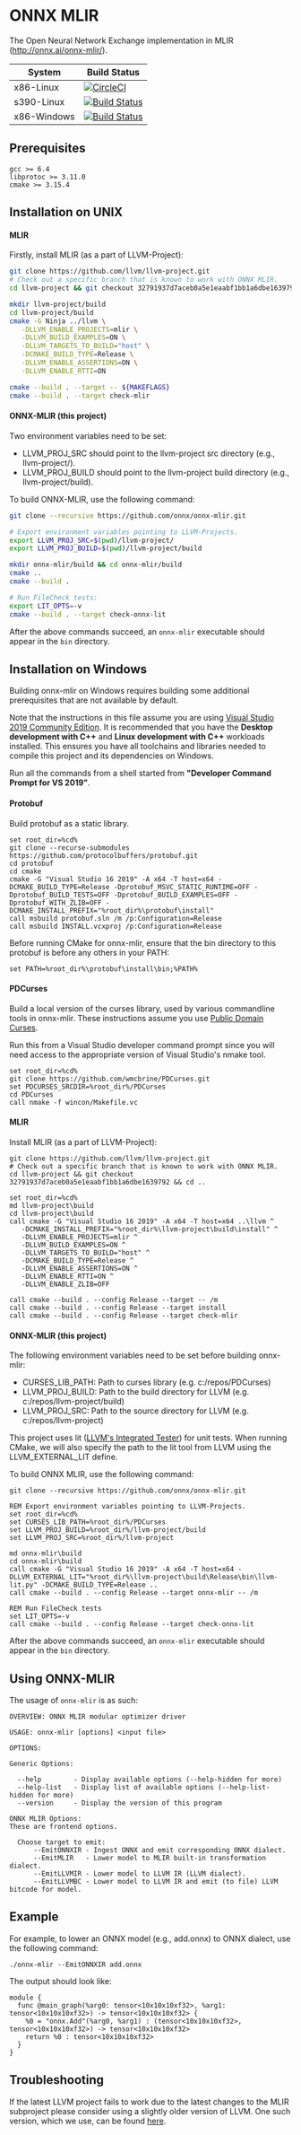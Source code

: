 # ONNX MLIR
The Open Neural Network Exchange implementation in MLIR (http://onnx.ai/onnx-mlir/).

| System      | Build Status |
|-------------|--------------|
| x86-Linux   | [![CircleCI](https://circleci.com/gh/onnx/onnx-mlir/tree/master.svg?style=svg)](https://circleci.com/gh/onnx/onnx-mlir/tree/master)             |
| s390-Linux  | [![Build Status](https://yktpandb.watson.ibm.com/jenkins/buildStatus/icon?job=ONNX-MLIR-Linux-s390x-Build)](https://yktpandb.watson.ibm.com/jenkins/job/ONNX-MLIR-Linux-s390x-Build/)             |
| x86-Windows | [![Build Status](https://dev.azure.com/onnx-pipelines/onnx/_apis/build/status/MLIR-Windows-CI?branchName=master)](https://dev.azure.com/onnx-pipelines/onnx/_build/latest?definitionId=9&branchName=master)             |

## Prerequisites

```
gcc >= 6.4
libprotoc >= 3.11.0
cmake >= 3.15.4
```

## Installation on UNIX

#### MLIR
Firstly, install MLIR (as a part of LLVM-Project):

[same-as-file]: <> (utils/clone-mlir.sh)
``` bash
git clone https://github.com/llvm/llvm-project.git
# Check out a specific branch that is known to work with ONNX MLIR.
cd llvm-project && git checkout 32791937d7aceb0a5e1eaabf1bb1a6dbe1639792 && cd ..
```

[same-as-file]: <> (utils/build-mlir.sh)
``` bash
mkdir llvm-project/build
cd llvm-project/build
cmake -G Ninja ../llvm \
   -DLLVM_ENABLE_PROJECTS=mlir \
   -DLLVM_BUILD_EXAMPLES=ON \
   -DLLVM_TARGETS_TO_BUILD="host" \
   -DCMAKE_BUILD_TYPE=Release \
   -DLLVM_ENABLE_ASSERTIONS=ON \
   -DLLVM_ENABLE_RTTI=ON

cmake --build . --target -- ${MAKEFLAGS}
cmake --build . --target check-mlir
```

#### ONNX-MLIR (this project)
Two environment variables need to be set:
- LLVM_PROJ_SRC should point to the llvm-project src directory (e.g., llvm-project/).
- LLVM_PROJ_BUILD should point to the llvm-project build directory (e.g., llvm-project/build).

To build ONNX-MLIR, use the following command:

[same-as-file]: <> ({"ref": "utils/install-onnx-mlir.sh", "skip-doc": 2})
```bash
git clone --recursive https://github.com/onnx/onnx-mlir.git

# Export environment variables pointing to LLVM-Projects.
export LLVM_PROJ_SRC=$(pwd)/llvm-project/
export LLVM_PROJ_BUILD=$(pwd)/llvm-project/build

mkdir onnx-mlir/build && cd onnx-mlir/build
cmake ..
cmake --build .

# Run FileCheck tests:
export LIT_OPTS=-v
cmake --build . --target check-onnx-lit
```

After the above commands succeed, an `onnx-mlir` executable should appear in the `bin` directory. 

## Installation on Windows
Building onnx-mlir on Windows requires building some additional prerequisites that are not available by default.

Note that the instructions in this file assume you are using [Visual Studio  2019 Community Edition](https://visualstudio.microsoft.com/downloads/). It is recommended that you have the **Desktop development with C++** and **Linux development with C++** workloads installed. This ensures you have all toolchains and libraries needed to compile this project and its dependencies on Windows.

Run all the commands from a shell started from **"Developer Command Prompt for VS 2019"**.

#### Protobuf
Build protobuf as a static library.

```shell
set root_dir=%cd%
git clone --recurse-submodules https://github.com/protocolbuffers/protobuf.git
cd protobuf
cd cmake
cmake -G "Visual Studio 16 2019" -A x64 -T host=x64 -DCMAKE_BUILD_TYPE=Release -Dprotobuf_MSVC_STATIC_RUNTIME=OFF -Dprotobuf_BUILD_TESTS=OFF -Dprotobuf_BUILD_EXAMPLES=OFF -Dprotobuf_WITH_ZLIB=OFF -DCMAKE_INSTALL_PREFIX="%root_dir%\protobuf\install"
call msbuild protobuf.sln /m /p:Configuration=Release
call msbuild INSTALL.vcxproj /p:Configuration=Release
```

Before running CMake for onnx-mlir, ensure that the bin directory to this protobuf is before any others in your PATH:
```shell
set PATH=%root_dir%\protobuf\install\bin;%PATH%
```

#### PDCurses
Build a local version of the curses library, used by various commandline tools in onnx-mlir. These instructions assume you use [Public Domain Curses](https://pdcurses.org/).

Run this from a Visual Studio developer command prompt since you will need access to the appropriate version of Visual Studio's nmake tool.

```shell
set root_dir=%cd%
git clone https://github.com/wmcbrine/PDCurses.git
set PDCURSES_SRCDIR=%root_dir%/PDCurses
cd PDCurses
call nmake -f wincon/Makefile.vc
```

#### MLIR
Install MLIR (as a part of LLVM-Project):

[same-as-file]: <> (utils/clone-mlir.sh)
```shell
git clone https://github.com/llvm/llvm-project.git
# Check out a specific branch that is known to work with ONNX MLIR.
cd llvm-project && git checkout 32791937d7aceb0a5e1eaabf1bb1a6dbe1639792 && cd ..
```

[same-as-file]: <> (utils/build-mlir.cmd)
```shell
set root_dir=%cd%
md llvm-project\build
cd llvm-project\build
call cmake -G "Visual Studio 16 2019" -A x64 -T host=x64 ..\llvm ^
   -DCMAKE_INSTALL_PREFIX="%root_dir%\llvm-project\build\install" ^
   -DLLVM_ENABLE_PROJECTS=mlir ^
   -DLLVM_BUILD_EXAMPLES=ON ^
   -DLLVM_TARGETS_TO_BUILD="host" ^
   -DCMAKE_BUILD_TYPE=Release ^
   -DLLVM_ENABLE_ASSERTIONS=ON ^
   -DLLVM_ENABLE_RTTI=ON ^
   -DLLVM_ENABLE_ZLIB=OFF

call cmake --build . --config Release --target -- /m
call cmake --build . --config Release --target install
call cmake --build . --config Release --target check-mlir
```

#### ONNX-MLIR (this project)
The following environment variables need to be set before building onnx-mlir:
- CURSES_LIB_PATH: Path to curses library (e.g. c:/repos/PDCurses)
- LLVM_PROJ_BUILD: Path to the build directory for LLVM (e.g. c:/repos/llvm-project/build)
- LLVM_PROJ_SRC: Path to the source directory for LLVM (e.g. c:/repos/llvm-project)

This project uses lit ([LLVM's Integrated Tester](http://llvm.org/docs/CommandGuide/lit.html)) for unit tests. When running CMake, we will also specify the path to the lit tool from LLVM using the LLVM_EXTERNAL_LIT define.

To build ONNX MLIR, use the following command:

[same-as-file]: <> ({"ref": "utils/install-onnx-mlir.cmd", "skip-doc": 2})
```shell
git clone --recursive https://github.com/onnx/onnx-mlir.git

REM Export environment variables pointing to LLVM-Projects.
set root_dir=%cd%
set CURSES_LIB_PATH=%root_dir%/PDCurses
set LLVM_PROJ_BUILD=%root_dir%/llvm-project/build
set LLVM_PROJ_SRC=%root_dir%/llvm-project

md onnx-mlir\build
cd onnx-mlir\build
call cmake -G "Visual Studio 16 2019" -A x64 -T host=x64 -DLLVM_EXTERNAL_LIT="%root_dir%\llvm-project\build\Release\bin\llvm-lit.py" -DCMAKE_BUILD_TYPE=Release ..
call cmake --build . --config Release --target onnx-mlir -- /m

REM Run FileCheck tests
set LIT_OPTS=-v
call cmake --build . --config Release --target check-onnx-lit
```

After the above commands succeed, an `onnx-mlir` executable should appear in the `bin` directory. 

## Using ONNX-MLIR

The usage of `onnx-mlir` is as such:
```
OVERVIEW: ONNX MLIR modular optimizer driver

USAGE: onnx-mlir [options] <input file>

OPTIONS:

Generic Options:

  --help        - Display available options (--help-hidden for more)
  --help-list   - Display list of available options (--help-list-hidden for more)
  --version     - Display the version of this program

ONNX MLIR Options:
These are frontend options.

  Choose target to emit:
      --EmitONNXIR - Ingest ONNX and emit corresponding ONNX dialect.
      --EmitMLIR   - Lower model to MLIR built-in transformation dialect.
      --EmitLLVMIR - Lower model to LLVM IR (LLVM dialect).
      --EmitLLVMBC - Lower model to LLVM IR and emit (to file) LLVM bitcode for model.
```

## Example

For example, to lower an ONNX model (e.g., add.onnx) to ONNX dialect, use the following command:
```
./onnx-mlir --EmitONNXIR add.onnx
```
The output should look like:
```
module {
  func @main_graph(%arg0: tensor<10x10x10xf32>, %arg1: tensor<10x10x10xf32>) -> tensor<10x10x10xf32> {
    %0 = "onnx.Add"(%arg0, %arg1) : (tensor<10x10x10xf32>, tensor<10x10x10xf32>) -> tensor<10x10x10xf32>
    return %0 : tensor<10x10x10xf32>
  }
}
```

## Troubleshooting

If the latest LLVM project fails to work due to the latest changes to the MLIR subproject please consider using a slightly older version of LLVM. One such version, which we use, can be found [here](https://github.com/clang-ykt/llvm-project).

